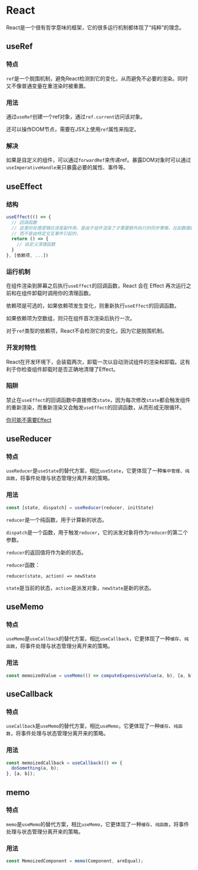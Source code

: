 # React

React是一个很有哲学意味的框架，它的很多运行机制都体现了“纯粹”的理念。

## useRef


### 特点

`ref`是一个脱围机制，避免React检测到它的变化，从而避免不必要的渲染。同时又不像普通变量在重渲染时被重置。

### 用法

通过`useRef`创建一个ref对象，通过`ref.current`访问该对象。

还可以操作DOM节点，需要在JSX上使用`ref`属性来指定。

### 解决

如果是自定义的组件，可以通过`forwardRef`来传递ref。暴露DOM对象时可以通过`useImperativeHandle`来只暴露必要的属性、事件等。

## useEffect

### 结构

```js
useEffect(() => {
  // 回调函数
  // 这里的处理逻辑应该是副作用，是由于组件渲染了才需要额外执行的同步策略，比如数据获取、订阅或者手动更改DOM，
  // 而不是由特定交互事件引起的，
  return () => {
    // 自定义清理函数
  }
}, [依赖项, ...])
```

### 运行机制

在组件渲染到屏幕之后执行`useEffect`的回调函数，React 会在 Effect 再次运行之前和在组件卸载时调用你的清理函数。

依赖项是可选的，如果依赖项发生变化，则重新执行`useEffect`的回调函数。

如果依赖项为空数组，则只在组件首次渲染后执行一次。

对于`ref`类型的依赖项，React不会检测它的变化，因为它是脱围机制。

### 开发时特性

React在开发环境下，会装载两次，卸载一次以自动测试组件的渲染和卸载。这有利于你检查组件卸载时是否正确地清理了Effect。

### 陷阱

禁止在`useEffect`的回调函数中直接修改`state`，因为每次修改`state`都会触发组件的重新渲染，而重新渲染又会触发`useEffect`的回调函数，从而形成无限循环。

[你可能不需要Effect](https://zh-hans.react.dev/learn/you-might-not-need-an-effect)

## useReducer

### 特点

`useReducer`是`useState`的替代方案，相比`useState`，它更体现了一种`集中管理`、`纯函数`，将事件处理与状态管理分离开来的策略。

### 用法

```js
const [state, dispatch] = useReducer(reducer, initState)
```

`reducer`是一个纯函数，用于计算新的状态。

`dispatch`是一个函数，用于触发`reducer`，它的派发对象将作为`reducer`的第二个参数。

`reducer`的返回值将作为新的状态。

`reducer`函数：

``` tsx
reducer(state, action) => newState
```

`state`是当前的状态，`action`是派发对象，`newState`是新的状态。

## useMemo

### 特点

`useMemo`是`useCallback`的替代方案，相比`useCallback`，它更体现了一种`缓存`、`纯函数`，将事件处理与状态管理分离开来的策略。

### 用法

```js
const memoizedValue = useMemo(() => computeExpensiveValue(a, b), [a, b]);
```

## useCallback

### 特点

`useCallback`是`useMemo`的替代方案，相比`useMemo`，它更体现了一种`缓存`、`纯函数`，将事件处理与状态管理分离开来的策略。

### 用法

```js
const memoizedCallback = useCallback(() => {
  doSomething(a, b);
}, [a, b]);
```

## memo

### 特点

`memo`是`useMemo`的替代方案，相比`useMemo`，它更体现了一种`缓存`、`纯函数`，将事件处理与状态管理分离开来的策略。

### 用法

```js
const MemoizedComponent = memo(Component, areEqual);
```